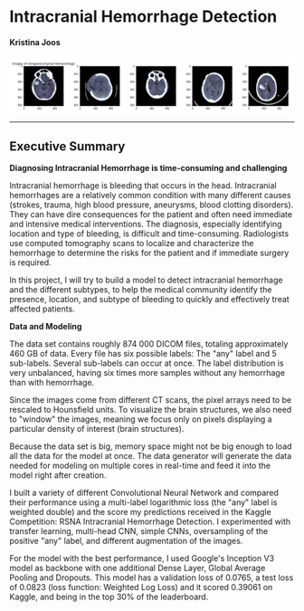 #  Intracranial Hemorrhage Detection
#### Kristina Joos

![intracranial hemorrhage.png](./visuals/cover.png)


---
## Executive Summary

__Diagnosing Intracranial Hemorrhage is time-consuming and challenging__

Intracranial hemorrhage is bleeding that occurs in the head. Intracranial hemorrhages are a relatively common condition with many different causes (strokes, trauma, high blood pressure, aneurysms, blood clotting disorders). They can have dire consequences for the patient and often need immediate and intensive medical interventions.
The diagnosis, especially identifying location and type of bleeding, is difficult and time-consuming. Radiologists use computed tomography scans to localize and characterize the hemorrhage to determine the risks for the patient and if immediate surgery is required.

In this project, I will try to build a model to detect intracranial hemorrhage and the different subtypes, to help the medical community identify the presence, location, and subtype of bleeding to quickly and effectively treat affected patients.

__Data and Modeling__

The data set contains roughly 874 000 DICOM files, totaling approximately 460 GB of data.
Every file has six possible labels: The "any" label and 5 sub-labels. Several sub-labels can occur at once.
The label distribution is very unbalanced, having six times more samples without any hemorrhage than with hemorrhage.

Since the images come from different CT scans, the pixel arrays need to be rescaled to Hounsfield units.
To visualize the brain structures, we also need to "window" the images, meaning we focus only on pixels displaying a particular density of interest (brain structures).

Because the data set is big, memory space might not be big enough to load all the data for the model at once.
The data generator will generate the data needed for modeling on multiple cores in real-time and feed it into the model right after creation. 

I built a variety of different Convolutional Neural Network and compared their performance using a  multi-label logarithmic loss (the "any" label is weighted double) and the score my predictions received in the Kaggle Competition: RSNA Intracranial Hemorrhage Detection. I experimented with transfer learning, multi-head CNN, simple CNNs, oversampling of the positive "any" label, and different augmentation of the images. 

For the model with the best performance, I used Google's Inception V3 model as backbone with one additional Dense Layer, Global Average Pooling and Dropouts. This model has a validation loss of 0.0765, a test loss of 0.0823 (loss function: Weighted Log Loss) and it scored 0.39061 on Kaggle, and being in the top 30% of the leaderboard.





 


